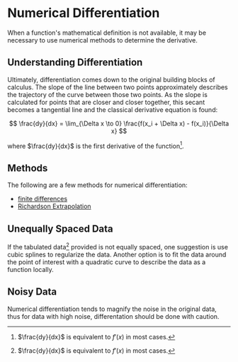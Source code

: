 # Numerical Differentiation

When a function's mathematical definition is not available, it may be necessary to use numerical methods to determine the derivative.

## Understanding Differentiation

Ultimately, differentiation comes down to the original building blocks of calculus. The slope of the line between two points approximately describes the trajectory of the curve between those two points. As the slope is calculated for points that are closer and closer together, this secant becomes a tangential line and the classical derivative equation is found:

$$
\frac{dy}{dx} = \lim_{\Delta x \to 0} \frac{f(x_i + \Delta x) - f(x_i)}{\Delta x}
$$

where $\frac{dy}{dx}$ is the first derivative of the function[^1].

[^1]: $\frac{dy}{dx}$ is equivalent to $f'(x)$ in most cases.

## Methods

The following are a few methods for numerical differentiation:

- [finite differences](finite-differences)
- [Richardson Extrapolation](richardson-extrapolation)

## Unequally Spaced Data

If the tabulated data[^1] provided is not equally spaced, one suggestion is use cubic splines to regularize the data. Another option is to fit the data around the point of interest with a quadratic curve to describe the data as a function locally.

[^1]: tabulated data is something like experimental data for which the underlying formula is not known

## Noisy Data

Numerical differentiation tends to magnify the noise in the original data, thus for data with high noise, differentation should be done with caution.
